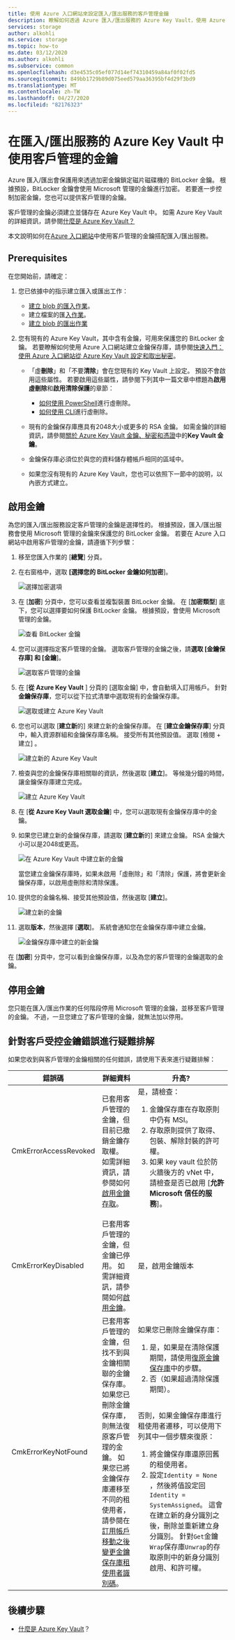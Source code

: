 ```yaml
---
title: 使用 Azure 入口網站來設定匯入/匯出服務的客戶管理金鑰
description: 瞭解如何透過 Azure 匯入/匯出服務的 Azure Key Vault，使用 Azure 入口網站來設定客戶管理的金鑰。 客戶管理的金鑰可讓您建立、輪替、停用及撤銷存取控制。
services: storage
author: alkohli
ms.service: storage
ms.topic: how-to
ms.date: 03/12/2020
ms.author: alkohli
ms.subservice: common
ms.openlocfilehash: d3e4535c05ef077d14ef74310459a84af0f02fd5
ms.sourcegitcommit: 849bb1729b89d075eed579aa36395bf4d29f3bd9
ms.translationtype: MT
ms.contentlocale: zh-TW
ms.lasthandoff: 04/27/2020
ms.locfileid: "82176323"
---
```

# <a name="use-customer-managed-keys-in-azure-key-vault-for-importexport-service"></a>在匯入/匯出服務的 Azure Key Vault 中使用客戶管理的金鑰

Azure 匯入/匯出會保護用來透過加密金鑰鎖定磁片磁碟機的 BitLocker 金鑰。 根據預設，BitLocker 金鑰會使用 Microsoft 管理的金鑰進行加密。 若要進一步控制加密金鑰，您也可以提供客戶管理的金鑰。

客戶管理的金鑰必須建立並儲存在 Azure Key Vault 中。 如需 Azure Key Vault 的詳細資訊，請參閱[什麼是 Azure Key Vault？](../../key-vault/general/overview.md)

本文說明如何在[Azure 入口網站](https://portal.azure.com/)中使用客戶管理的金鑰搭配匯入/匯出服務。

## <a name="prerequisites"></a>Prerequisites

在您開始前，請確定：

1. 您已依據中的指示建立匯入或匯出工作：

    - [建立 blob 的匯入作業](storage-import-export-data-to-blobs.md)。
    - 建立檔案的匯[入作業](storage-import-export-data-to-files.md)。
    - [建立 blob 的匯出作業](storage-import-export-data-from-blobs.md)

2. 您有現有的 Azure Key Vault，其中含有金鑰，可用來保護您的 BitLocker 金鑰。 若要瞭解如何使用 Azure 入口網站建立金鑰保存庫，請參閱[快速入門：使用 Azure 入口網站從 Azure Key Vault 設定和取出秘密](../../key-vault/secrets/quick-create-portal.md)。

    - 「虛**刪除**」和「不要**清除**」會在您現有的 Key Vault 上設定。 預設不會啟用這些屬性。 若要啟用這些屬性，請參閱下列其中一篇文章中標題為**啟用虛刪除**和**啟用清除保護**的章節：

        - [如何使用 PowerShell](../../key-vault/general/soft-delete-powershell.md)進行虛刪除。
        - [如何使用 CLI](../../key-vault/general/soft-delete-cli.md)進行虛刪除。
    - 現有的金鑰保存庫應具有2048大小或更多的 RSA 金鑰。 如需金鑰的詳細資訊，請參閱[關於 Azure Key Vault 金鑰、秘密和憑證](../../key-vault/about-keys-secrets-and-certificates.md#key-vault-keys)中的**Key Vault 金鑰**。
    - 金鑰保存庫必須位於與您的資料儲存體帳戶相同的區域中。  
    - 如果您沒有現有的 Azure Key Vault，您也可以依照下一節中的說明，以內嵌方式建立。

## <a name="enable-keys"></a>啟用金鑰

為您的匯入/匯出服務設定客戶管理的金鑰是選擇性的。 根據預設，匯入/匯出服務會使用 Microsoft 管理的金鑰來保護您的 BitLocker 金鑰。 若要在 Azure 入口網站中啟用客戶管理的金鑰，請遵循下列步驟：

1. 移至您匯入作業的 [**總覽**] 分頁。
2. 在右窗格中，選取 **[選擇您的 BitLocker 金鑰如何加密**]。

    ![選擇加密選項](./media/storage-import-export-encryption-key-portal/encryption-key-1.png)

3. 在 [**加密**] 分頁中，您可以查看並複製裝置 BitLocker 金鑰。 在 [**加密類型**] 底下，您可以選擇要如何保護 BitLocker 金鑰。 根據預設，會使用 Microsoft 管理的金鑰。

    ![查看 BitLocker 金鑰](./media/storage-import-export-encryption-key-portal/encryption-key-2.png)

4. 您可以選擇指定客戶管理的金鑰。 選取客戶管理的金鑰之後，請**選取 [金鑰保存庫] 和 [金鑰**]。

    ![選取客戶管理的金鑰](./media/storage-import-export-encryption-key-portal/encryption-key-3.png)

5. 在 [**從 Azure Key Vault** ] 分頁的 [選取金鑰] 中，會自動填入訂用帳戶。 針對**金鑰保存庫**，您可以從下拉式清單中選取現有的金鑰保存庫。

    ![選取或建立 Azure Key Vault](./media/storage-import-export-encryption-key-portal/encryption-key-4.png)

6. 您也可以選取 [**建立新**的] 來建立新的金鑰保存庫。 在 [**建立金鑰保存庫**] 分頁中，輸入資源群組和金鑰保存庫名稱。 接受所有其他預設值。 選取 [檢閱 + 建立]  。

    ![建立新的 Azure Key Vault](./media/storage-import-export-encryption-key-portal/encryption-key-5.png)

7. 檢查與您的金鑰保存庫相關聯的資訊，然後選取 [**建立**]。 等候幾分鐘的時間，讓金鑰保存庫建立完成。

    ![建立 Azure Key Vault](./media/storage-import-export-encryption-key-portal/encryption-key-6.png)

8. 在 [**從 Azure Key Vault 選取金鑰**] 中，您可以選取現有金鑰保存庫中的金鑰。

9. 如果您已建立新的金鑰保存庫，請選取 [**建立新**的] 來建立金鑰。 RSA 金鑰大小可以是2048或更高。

    ![在 Azure Key Vault 中建立新的金鑰](./media/storage-import-export-encryption-key-portal/encryption-key-7.png)

    當您建立金鑰保存庫時，如果未啟用「虛刪除」和「清除」保護，將會更新金鑰保存庫，以啟用虛刪除和清除保護。

10. 提供您的金鑰名稱、接受其他預設值，然後選取 [**建立**]。

    ![建立新的金鑰](./media/storage-import-export-encryption-key-portal/encryption-key-8.png)

11. 選取**版本**，然後選擇 [**選取**]。 系統會通知您在金鑰保存庫中建立金鑰。

    ![金鑰保存庫中建立的新金鑰](./media/storage-import-export-encryption-key-portal/encryption-key-9.png)

在 [**加密**] 分頁中，您可以看到金鑰保存庫，以及為您的客戶管理的金鑰選取的金鑰。

## <a name="disable-keys"></a>停用金鑰

您只能在匯入/匯出作業的任何階段停用 Microsoft 管理的金鑰，並移至客戶管理的金鑰。 不過，一旦您建立了客戶管理的金鑰，就無法加以停用。

## <a name="troubleshoot-customer-managed-key-errors"></a>針對客戶受控金鑰錯誤進行疑難排解

如果您收到與客戶管理的金鑰相關的任何錯誤，請使用下表來進行疑難排解：

| 錯誤碼     |詳細資料     | 升高?    |
|----------------|------------|-----------------|
| CmkErrorAccessRevoked | 已套用客戶管理的金鑰，但目前已撤銷金鑰存取權。 如需詳細資訊，請參閱如何[啟用金鑰存取](https://docs.microsoft.com/rest/api/keyvault/vaults/updateaccesspolicy)。                                                      | 是，請檢查： <ol><li>金鑰保存庫在存取原則中仍有 MSI。</li><li>存取原則提供了取得、包裝、解除封裝的許可權。</li><li>如果 key vault 位於防火牆後方的 vNet 中，請檢查是否已啟用 [**允許 Microsoft 信任的服務**]。</li></ol>                                                                                            |
| CmkErrorKeyDisabled      | 已套用客戶管理的金鑰，但金鑰已停用。 如需詳細資訊，請參閱如何[啟用金鑰](https://docs.microsoft.com/rest/api/keyvault/vaults/createorupdate)。                                                                             | 是，啟用金鑰版本     |
| CmkErrorKeyNotFound      | 已套用客戶管理的金鑰，但找不到與金鑰相關聯的金鑰保存庫。<br>如果您已刪除金鑰保存庫，則無法復原客戶管理的金鑰。  如果您已將金鑰保存庫遷移至不同的租使用者，請參閱在[訂用帳戶移動之後變更金鑰保存庫租使用者識別碼](https://docs.microsoft.com/azure/key-vault/key-vault-subscription-move-fix)。 |   如果您已刪除金鑰保存庫：<ol><li>是，如果是在清除保護期間，請使用[復原金鑰保存庫](https://docs.microsoft.com/azure/key-vault/general/soft-delete-powershell#recovering-a-key-vault)中的步驟。</li><li>否（如果超過清除保護期間）。</li></ol><br>否則，如果金鑰保存庫進行租使用者遷移，可以使用下列其中一個步驟來復原： <ol><li>將金鑰保存庫還原回舊的租使用者。</li><li>設定`Identity = None` ，然後將值設定回`Identity = SystemAssigned`。 這會在建立新的身分識別之後，刪除並重新建立身分識別。 針對`Get`金鑰`Wrap`保存庫`Unwrap`的存取原則中的新身分識別啟用、和許可權。</li></ol>|

## <a name="next-steps"></a>後續步驟

- [什麼是 Azure Key Vault](https://docs.microsoft.com/azure/key-vault/key-vault-overview)？
